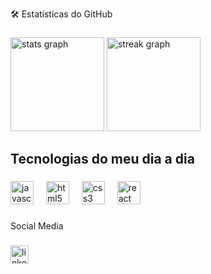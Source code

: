 <p align="left">🛠️ Estatísticas do GitHub</p>

###

<div align="left">
  <img src="https://github-readme-stats.vercel.app/api?username=pvaraujoo&hide_title=false&hide_rank=false&show_icons=true&include_all_commits=true&count_private=true&disable_animations=false&theme=dracula&locale=en&hide_border=false&order=1" height="150" alt="stats graph"  />
  <img src="https://streak-stats.demolab.com?user=pvaraujoo&locale=en&mode=daily&theme=dracula&hide_border=false&border_radius=5&order=3" height="150" alt="streak graph"  />
</div>

###

<h2 align="left">Tecnologias do meu dia a dia</h2>

###

<div align="left">
  <img src="https://skillicons.dev/icons?i=js" height="37" alt="javascript logo"  />
  <img width="12" />
  <img src="https://skillicons.dev/icons?i=html" height="37" alt="html5 logo"  />
  <img width="12" />
  <img src="https://skillicons.dev/icons?i=css" height="37" alt="css3 logo"  />
  <img width="12" />
  <img src="https://skillicons.dev/icons?i=react" height="37" alt="react logo"  />
</div>

###

<p align="left">Social Media</p>

###

<div align="left">
  <a href="https://www.linkedin.com/in/paulo-victor-araujo-4182aa227/" target="_blank">
    <img src="https://img.shields.io/static/v1?message=LinkedIn&logo=linkedin&label=&color=0077B5&logoColor=white&labelColor=&style=for-the-badge" height="29" alt="linkedin logo"  />
  </a>
</div>

###
